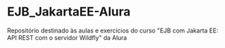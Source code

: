 # EJB_JakartaEE-Alura
Repositório destinado às aulas e exercícios do curso "EJB com Jakarta EE: API REST com o servidor Wildfly" da Alura
